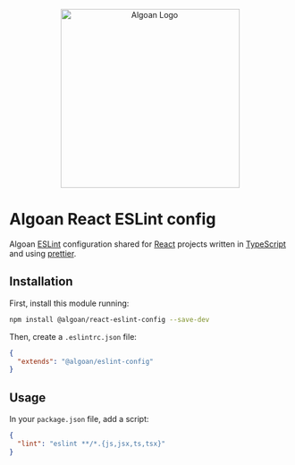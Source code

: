 <p align="center">
  <a href="http://algoan.com/" target="blank"><img src="https://media.licdn.com/dms/image/C4E0BAQH-hIlc5g9g7w/company-logo_200_200/0?e=2159024400&v=beta&t=j5y9KO1P22GsMx3vBNawrpvyvjD2iyBWGeVPUsRkn5s" width="320" alt="Algoan Logo" /></a>
</p>

# Algoan React ESLint config

Algoan [ESLint](https://eslint.org) configuration shared for [React](https://reactjs.org/) projects written in [TypeScript](https://www.typescriptlang.org/) and using [prettier](https://prettier.io/).

## Installation

First, install this module running:

```bash
npm install @algoan/react-eslint-config --save-dev
```

Then, create a `.eslintrc.json` file:

```json
{
  "extends": "@algoan/eslint-config"
}
```

## Usage

In your `package.json` file, add a script:

```json
{
  "lint": "eslint **/*.{js,jsx,ts,tsx}"
}
```
